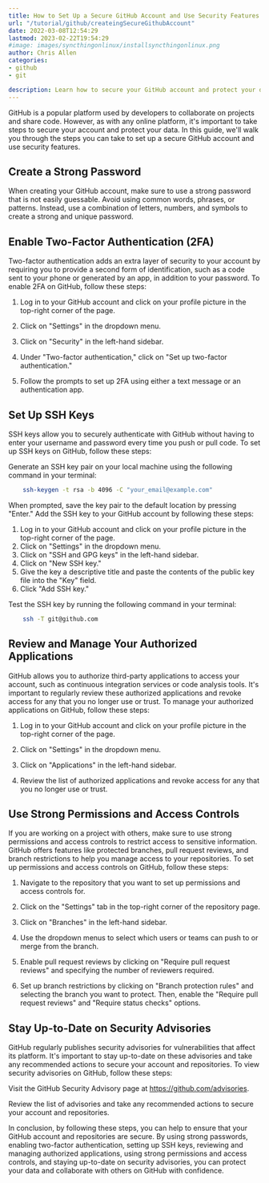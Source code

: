 ```yaml
---
title: How to Set Up a Secure GitHub Account and Use Security Features
url: "/tutorial/github/createingSecureGithubAccount"
date: 2022-03-08T12:54:29
lastmod: 2023-02-22T19:54:29
#image: images/syncthingonlinux/installsyncthingonlinux.png
author: Chris Allen
categories:
- github
- git

description: Learn how to secure your GitHub account and protect your data with strong passwords, two-factor authentication, SSH keys, app review, permissions, and security advisories. Keep your GitHub safe with these tips.
---
```



GitHub is a popular platform used by developers to collaborate on projects and share code. However, as with any online platform, it's important to take steps to secure your account and protect your data. In this guide, we'll walk you through the steps you can take to set up a secure GitHub account and use security features.

## Create a Strong Password

When creating your GitHub account, make sure to use a strong password that is not easily guessable. Avoid using common words, phrases, or patterns. Instead, use a combination of letters, numbers, and symbols to create a strong and unique password.

## Enable Two-Factor Authentication (2FA)

Two-factor authentication adds an extra layer of security to your account by requiring you to provide a second form of identification, such as a code sent to your phone or generated by an app, in addition to your password. To enable 2FA on GitHub, follow these steps:

1. Log in to your GitHub account and click on your profile picture in the top-right corner of the page.

2. Click on "Settings" in the dropdown menu.

3. Click on "Security" in the left-hand sidebar.

4. Under "Two-factor authentication," click on "Set up two-factor authentication."

5. Follow the prompts to set up 2FA using either a text message or an authentication app.

## Set Up SSH Keys

SSH keys allow you to securely authenticate with GitHub without having to enter your username and password every time you push or pull code. To set up SSH keys on GitHub, follow these steps:

Generate an SSH key pair on your local machine using the following command in your terminal:

``` bash
    ssh-keygen -t rsa -b 4096 -C "your_email@example.com"
```

When prompted, save the key pair to the default location by pressing "Enter."
Add the SSH key to your GitHub account by following these steps:

1. Log in to your GitHub account and click on your profile picture in the top-right corner of the page.
2. Click on "Settings" in the dropdown menu.
3. Click on "SSH and GPG keys" in the left-hand sidebar.
4. Click on "New SSH key."
5. Give the key a descriptive title and paste the contents of the public key file into the "Key" field.
6. Click "Add SSH key."

Test the SSH key by running the following command in your terminal:

``` bash
    ssh -T git@github.com
```

## Review and Manage Your Authorized Applications

GitHub allows you to authorize third-party applications to access your account, such as continuous integration services or code analysis tools. It's important to regularly review these authorized applications and revoke access for any that you no longer use or trust. To manage your authorized applications on GitHub, follow these steps:

1. Log in to your GitHub account and click on your profile picture in the top-right corner of the page.

2. Click on "Settings" in the dropdown menu.

3. Click on "Applications" in the left-hand sidebar.

4. Review the list of authorized applications and revoke access for any that you no longer use or trust.

## Use Strong Permissions and Access Controls

If you are working on a project with others, make sure to use strong permissions and access controls to restrict access to sensitive information. GitHub offers features like protected branches, pull request reviews, and branch restrictions to help you manage access to your repositories. To set up permissions and access controls on GitHub, follow these steps:

1. Navigate to the repository that you want to set up permissions and access controls for.

2. Click on the "Settings" tab in the top-right corner of the repository page.

3. Click on "Branches" in the left-hand sidebar.

4. Use the dropdown menus to select which users or teams can push to or merge from the branch.

5. Enable pull request reviews by clicking on "Require pull request reviews" and specifying the number of reviewers required.

6. Set up branch restrictions by clicking on "Branch protection rules" and selecting the branch you want to protect. Then, enable the "Require pull request reviews" and "Require status checks" options.

## Stay Up-to-Date on Security Advisories

GitHub regularly publishes security advisories for vulnerabilities that affect its platform. It's important to stay up-to-date on these advisories and take any recommended actions to secure your account and repositories. To view security advisories on GitHub, follow these steps:

Visit the GitHub Security Advisory page at <https://github.com/advisories>.

Review the list of advisories and take any recommended actions to secure your account and repositories.

In conclusion, by following these steps, you can help to ensure that your GitHub account and repositories are secure. By using strong passwords, enabling two-factor authentication, setting up SSH keys, reviewing and managing authorized applications, using strong permissions and access controls, and staying up-to-date on security advisories, you can protect your data and collaborate with others on GitHub with confidence.
